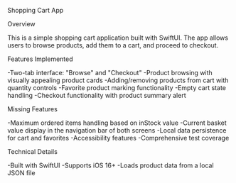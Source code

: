 Shopping Cart App

Overview

  This is a simple shopping cart application built with SwiftUI. The app allows users to browse products, add them to a cart, and proceed to checkout.

Features Implemented

  -Two-tab interface: "Browse" and "Checkout"
  -Product browsing with visually appealing product cards
  -Adding/removing products from cart with quantity controls
  -Favorite product marking functionality
  -Empty cart state handling
  -Checkout functionality with product summary alert

Missing Features

  -Maximum ordered items handling based on inStock value
  -Current basket value display in the navigation bar of both screens
  -Local data persistence for cart and favorites
  -Accessibility features
  -Comprehensive test coverage

Technical Details

  -Built with SwiftUI
  -Supports iOS 16+
  -Loads product data from a local JSON file

